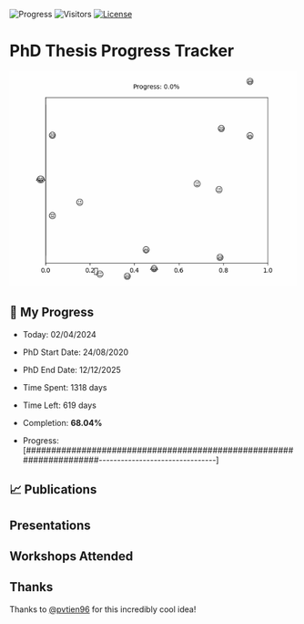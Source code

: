 ![Progress](https://img.shields.io/badge/Progress-68.04%25-afdd70?style=flat-square)
![Visitors](https://api.visitorbadge.io/api/combined?path=https%3A%2F%2Fgithub.com%2Fpvtien96%2FPhD_Thesis_Tracker&label=Views&labelColor=%2337d67a&countColor=%23ff8a65&style=flat-square)
[![License](https://img.shields.io/badge/License-Apache_2.0-blue.svg)](https://opensource.org/licenses/Apache-2.0)

# PhD Thesis Progress Tracker

<td style="width: 10%; padding: 10px; border: none;">
      <img src="progress.gif" alt="Progress" style="height: 10%">
</td>

## :calendar: My Progress

- Today: 02/04/2024
- PhD Start Date: 24/08/2020
- PhD End Date: 12/12/2025

- Time Spent: 1318 days
- Time Left: 619 days
- Completion: <b>68.04%</b>
- Progress: [####################################################################--------------------------------]

## 📈 Publications

## Presentations

## Workshops Attended

## Thanks

Thanks to [@pvtien96](https://github.com/pvtien96) for this incredibly cool idea!
